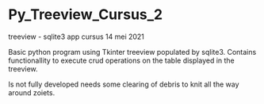 # Py_Treeview_Cursus_2
treeview - sqlite3 app cursus 14 mei 2021

Basic python program using Tkinter treeview populated by sqlite3.
Contains functionallity to execute crud operations on the table displayed in the treeview.

Is not fully developed needs some clearing of debris to knit all the way around zoiets.
